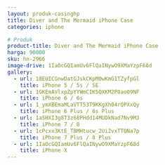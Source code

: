 ```yaml
---
layout: produk-casinghp
title: Diver and The Mermaid iPhone Case
categories: iphone

# Produk
product-title: Diver and The Mermaid iPhone Case
harga: 90000
sku: hn-2966
image-drive: 1IaOcGQIamUv6FlQaINywO9XMaYzpF68d
gallery:
  - url: 18EUICGnwDatGJskCKpM0wKmG1TZyfpGl
    title: iPhone 5 / 5s / SE
  - url: 1GKEmAVlxpZpYYWmCIK5QXKM2P0ao09NF
    title: iPhone 6 / 6s
  - url: 1_ymXBEmaMLaVTT53T9KKgXh04rQPXxQy
    title: iPhone 6 Plus / 6s Plus
  - url: 1aSHXI3g8T3z68PHdd14MUDkNad7Nv9MJ
    title: iPhone 7 / 8
  - url: 1cPcxx3KtE_TBMHtucw_2Ui2vxTTQNa7p
    title: iPhone 7 Plus / 8 Plus
  - url: 1IaOcGQIamUv6FlQaINywO9XMaYzpF68d
    title: iPhone X
---
```

